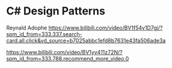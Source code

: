 # C# Design Patterns
Reynald Adophe
https://www.bilibili.com/video/BV1f54y1D7gj/?spm_id_from=333.337.search-card.all.click&vd_source=b7025abbc1efd8b7631e43fa506ade3a

https://www.bilibili.com/video/BV1yv411z72N/?spm_id_from=333.788.recommend_more_video.0
